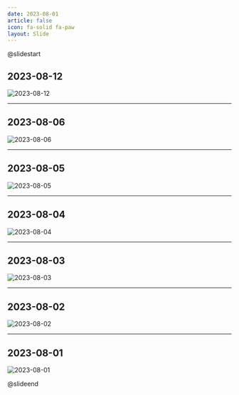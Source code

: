 ```yaml
---
date: 2023-08-01
article: false
icon: fa-solid fa-paw
layout: Slide
---
```


<!-- markdownlint-disable MD041 -->

@slidestart

## 2023-08-12

![2023-08-12](/cats/20230812.jpg)

<!-- .element: class="r-stretch" -->

---

## 2023-08-06

![2023-08-06](/cats/20230806.jpg)

<!-- .element: class="r-stretch" -->

---

## 2023-08-05

![2023-08-05](/cats/20230805.jpg)

<!-- .element: class="r-stretch" -->

---

## 2023-08-04

![2023-08-04](/cats/20230804.jpg)

<!-- .element: class="r-stretch" -->

---

## 2023-08-03

![2023-08-03](/cats/20230803.jpg)

<!-- .element: class="r-stretch" -->

---

## 2023-08-02

![2023-08-02](/cats/20230802.jpg)

<!-- .element: class="r-stretch" -->

---

## 2023-08-01

![2023-08-01](/cats/20230801.jpg)

<!-- .element: class="r-stretch" -->

@slideend
